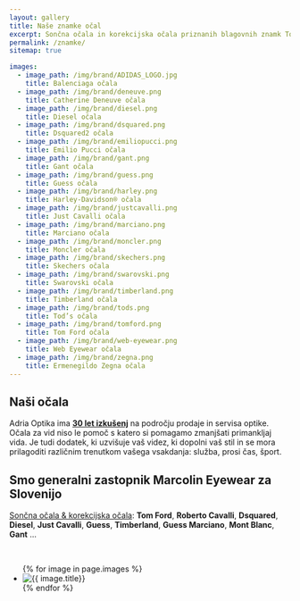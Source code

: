 ```yaml
---
layout: gallery
title: Naše znamke očal
excerpt: Sončna očala in korekcijska očala priznanih blagovnih znamk Tom Ford, Guess, Cavalli, Montbalnc, Dsquared, Swarovski, Gant, Timberland, Diesel..
permalink: /znamke/
sitemap: true

images:
  - image_path: /img/brand/ADIDAS_LOGO.jpg
    title: Balenciaga očala
  - image_path: /img/brand/deneuve.png
    title: Catherine Deneuve očala
  - image_path: /img/brand/diesel.png
    title: Diesel očala
  - image_path: /img/brand/dsquared.png
    title: Dsquared2 očala
  - image_path: /img/brand/emiliopucci.png
    title: Emilio Pucci očala
  - image_path: /img/brand/gant.png
    title: Gant očala
  - image_path: /img/brand/guess.png
    title: Guess očala
  - image_path: /img/brand/harley.png
    title: Harley-Davidson® očala
  - image_path: /img/brand/justcavalli.png
    title: Just Cavalli očala
  - image_path: /img/brand/marciano.png
    title: Marciano očala
  - image_path: /img/brand/moncler.png
    title: Moncler očala
  - image_path: /img/brand/skechers.png
    title: Skechers očala
  - image_path: /img/brand/swarovski.png
    title: Swarovski očala
  - image_path: /img/brand/timberland.png
    title: Timberland očala
  - image_path: /img/brand/tods.png
    title: Tod’s očala
  - image_path: /img/brand/tomford.png
    title: Tom Ford očala
  - image_path: /img/brand/web-eyewear.png
    title: Web Eyewear očala
  - image_path: /img/brand/zegna.png
    title: Ermenegildo Zegna očala
---
```



## Naši očala

Adria Optika ima **[30 let izkušenj](/o-nas/)** na področju prodaje in servisa optike.
Očala za vid niso le pomoč s katero si pomagamo zmanjšati primankljaj vida. Je tudi dodatek, ki uzvišuje vaš videz, ki dopolni vaš stil in se mora prilagoditi različnim trenutkom vašega vsakdanja: služba, prosi čas, šport.

## Smo generalni zastopnik Marcolin Eyewear za Slovenijo
[Sončna očala & korekcijska očala](/ocala/):
**Tom Ford**, **Roberto Cavalli**, **Dsquared**, **Diesel**, **Just Cavalli**, **Guess**, **Timberland**, **Guess Marciano**, **Mont Blanc**, **Gant** ...

<br/>

<ul class="photo-gallery">
  {% for image in page.images %}
    <li><a target="popupwindow" rel="nofollow noreferrer" onclick="window.open('http://en.marcolin.com/brands/', 'popupwindow', 'scrollbars=yes,width=800,height=500');return true"><img class="transform-big" src="{{ image.image_path }}" alt="{{ image.title}}" title="{{ image.title}}"/></a></li>
  {% endfor %}
</ul>
